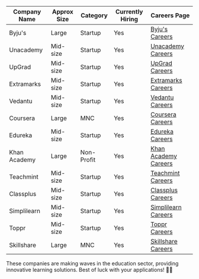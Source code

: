 | Company Name     | Approx Size | Category      | Currently Hiring | Careers Page                                                  |
|------------------|-------------|---------------|------------------|--------------------------------------------------------------|
| Byju's           | Large       | Startup       | Yes              | [Byju's Careers](https://byjus.com/careers/)                |
| Unacademy         | Mid-size    | Startup       | Yes              | [Unacademy Careers](https://unacademy.com/careers)           |
| UpGrad            | Mid-size    | Startup       | Yes              | [UpGrad Careers](https://www.upgrad.com/careers/)           |
| Extramarks        | Mid-size    | Startup       | Yes              | [Extramarks Careers](https://www.extramarks.com/careers)    |
| Vedantu          | Mid-size    | Startup       | Yes              | [Vedantu Careers](https://www.vedantu.com/careers)          |
| Coursera         | Large       | MNC           | Yes              | [Coursera Careers](https://www.coursera.org/about/careers)  |
| Edureka          | Mid-size    | Startup       | Yes              | [Edureka Careers](https://www.edureka.co/careers)            |
| Khan Academy      | Large       | Non-Profit    | Yes              | [Khan Academy Careers](https://www.khanacademy.org/about/careers) |
| Teachmint         | Mid-size    | Startup       | Yes              | [Teachmint Careers](https://www.teachmint.com/careers)      |
| Classplus        | Mid-size    | Startup       | Yes              | [Classplus Careers](https://www.classplusapp.com/careers)   |
| Simplilearn      | Mid-size    | Startup       | Yes              | [Simplilearn Careers](https://www.simplilearn.com/careers)  |
| Toppr            | Mid-size    | Startup       | Yes              | [Toppr Careers](https://www.toppr.com/careers/)              |
| Skillshare       | Large       | MNC           | Yes              | [Skillshare Careers](https://www.skillshare.com/jobs)        |

These companies are making waves in the education sector, providing innovative learning solutions. Best of luck with your applications! 🚀🍀